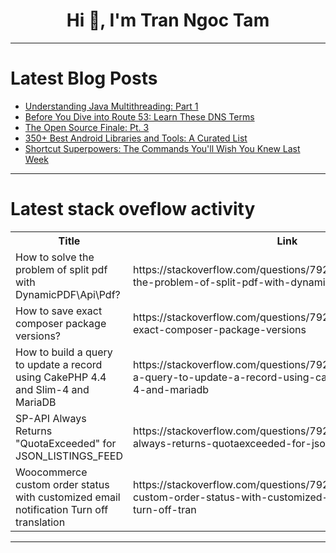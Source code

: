<h1 align="center">Hi 👋, I'm Tran Ngoc Tam</h1>

---

# Latest Blog Posts 
<!-- BLOG-POST-LIST:START -->
- [Understanding Java Multithreading: Part 1](https://dev.to/devnenyasha/understanding-java-multithreading-part-1-21hb)
- [Before You Dive into Route 53: Learn These DNS Terms](https://dev.to/lindiwe09/before-you-dive-into-route-53-learn-these-dns-terms-1h0h)
- [The Open Source Finale: Pt. 3](https://dev.to/arilloid/the-open-source-finale-pt-3-5b1l)
- [350+ Best Android Libraries and Tools: A Curated List](https://dev.to/abubakersiddique761/350-best-android-libraries-and-tools-a-curated-list-4cpe)
- [Shortcut Superpowers: The Commands You&#39;ll Wish You Knew Last Week](https://dev.to/0x3d_site/shortcut-superpowers-the-commands-youll-wish-you-knew-last-week-5fk3)
<!-- BLOG-POST-LIST:END -->

---

# Latest stack oveflow activity
<table>
  <tr><th>Title</th><th>Link</th></tr>
  <!-- STACKOVERFLOW:START --><tr><td>How to solve the problem of split pdf with DynamicPDF\Api\Pdf?</td><td>https://stackoverflow.com/questions/79271817/how-to-solve-the-problem-of-split-pdf-with-dynamicpdf-api-pdf</td></tr><tr><td>How to save exact composer package versions?</td><td>https://stackoverflow.com/questions/79271807/how-to-save-exact-composer-package-versions</td></tr><tr><td>How to build a query to update a record using CakePHP 4.4 and Slim-4 and MariaDB</td><td>https://stackoverflow.com/questions/79271781/how-to-build-a-query-to-update-a-record-using-cakephp-4-4-and-slim-4-and-mariadb</td></tr><tr><td>SP-API Always Returns &quot;QuotaExceeded&quot; for JSON_LISTINGS_FEED</td><td>https://stackoverflow.com/questions/79271769/sp-api-always-returns-quotaexceeded-for-json-listings-feed</td></tr><tr><td>Woocommerce custom order status with customized email notification Turn off translation</td><td>https://stackoverflow.com/questions/79271656/woocommerce-custom-order-status-with-customized-email-notification-turn-off-tran</td></tr><!-- STACKOVERFLOW:END -->
</table>

---



